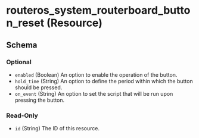 # routeros_system_routerboard_button_reset (Resource)




<!-- schema generated by tfplugindocs -->
## Schema

### Optional

- `enabled` (Boolean) An option to enable the operation of the button.
- `hold_time` (String) An option to define the period within which the button should be pressed.
- `on_event` (String) An option to set the script that will be run upon pressing the button.

### Read-Only

- `id` (String) The ID of this resource.


